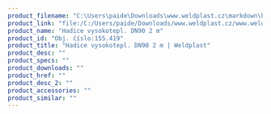 ```yaml
---
product_filename: "C:\Users\paide\Downloads\www.weldplast.cz\markdown\hadice-vysokotepl-dn90-2-m.md"
product_link: "file:/C:/Users/paide/Downloads/www.weldplast.cz/www.weldplast.cz/hadice-vysokotepl-dn90-2-m"
product_name: "Hadice vysokotepl. DN90 2 m"
product_id: "Obj. číslo:155.419"
product_title: "Hadice vysokotepl. DN90 2 m | Weldplast"
product_desc: ""
product_specs: ""
product_downloads: ""
product_href: ""
product_desc_2: ""
product_accessories: ""
product_similar: ""
---
```

